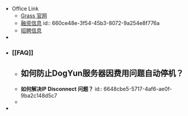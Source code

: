 - Office Link
	- [Grass 官网](https://app.getgrass.io/)
	- [融资信息](https://wellfound.com/company/wynd-labs/funding)
	  id:: 660ce48e-3f54-45b3-8072-9a254e8f776a
	- [招聘信息](https://wellfound.com/company/wynd-nework/jobs)
-
- ### [[FAQ]]
	- 如何防止DogYun服务器因费用问题自动停机？
		-
	- **如何解决IP Disconnect 问题？**
	  id:: 6648cbe5-5717-4af6-ae0f-9ba2c148d5c7
	-
-